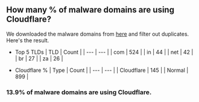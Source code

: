 ## How many % of malware domains are using Cloudflare?


We downloaded the malware domains from [here](https://urlhaus.abuse.ch) and filter out duplicates.
Here's the result.


[//]: # (start replacement)


- Top 5 TLDs
| TLD | Count |
| --- | --- |
| com | 524 |
| in | 44 |
| net | 42 |
| br | 27 |
| za | 26 |


- Cloudflare %
| Type | Count |
| --- | --- |
| Cloudflare | 145 |
| Normal | 899 |


### 13.9% of malware domains are using Cloudflare.